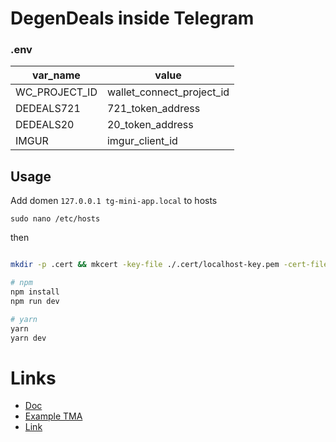 # DegenDeals inside Telegram

### .env

| var_name      | value                     |
| ------------- | ------------------------- |
| WC_PROJECT_ID | wallet_connect_project_id |
| DEDEALS721    | 721_token_address         |
| DEDEALS20     | 20_token_address          |
| IMGUR         | imgur_client_id           |

## Usage

Add domen `127.0.0.1 tg-mini-app.local` to hosts

```
sudo nano /etc/hosts
```

then

```bash

mkdir -p .cert && mkcert -key-file ./.cert/localhost-key.pem -cert-file ./.cert/localhost.pem 'tg-mini-app.local'

```

```bash
# npm
npm install
npm run dev
```

```bash
# yarn
yarn
yarn dev
```

# Links

- [Doc](https://docs.ton.org/develop/dapps/twa)
- [Example TMA](https://t.me/vite_twa_example_bot/app)
- [Link](https://twa-dev.github.io/vite-boilerplate/)
